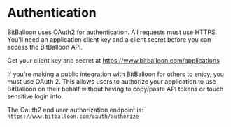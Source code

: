 Authentication
==============

BitBalloon uses OAuth2 for authentication. All requests must use HTTPS. You'll need an application client key and a client secret before you can access the BitBalloon API.

Get your client key and secret at https://www.bitballoon.com/applications

If you're making a public integration with BitBalloon for others to enjoy, you must use OAuth 2. This allows users to authorize your application to use BitBalloon on their behalf without having to copy/paste API tokens or touch sensitive login info.

The Oauth2 end user authorization endpoint is: `https://www.bitballoon.com/oauth/authorize`